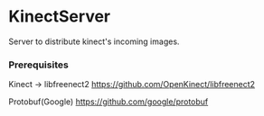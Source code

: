 # KinectServer
Server to distribute kinect's incoming images.

### Prerequisites
Kinect -> libfreenect2 https://github.com/OpenKinect/libfreenect2

Protobuf(Google) https://github.com/google/protobuf
